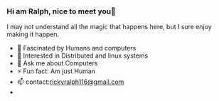### Hi am Ralph, nice to meet you👋
   I may not understand all the magic that happens here, 
but I sure enjoy making it happen.

- 🔭 Fascinated by Humans and computers
- 🤔 Interested in Distributed and linux systems
- 💬 Ask me about Computers
- ⚡ Fun fact: Am just Human
- 📫 contact:rickyralph116@gmail.com
-


